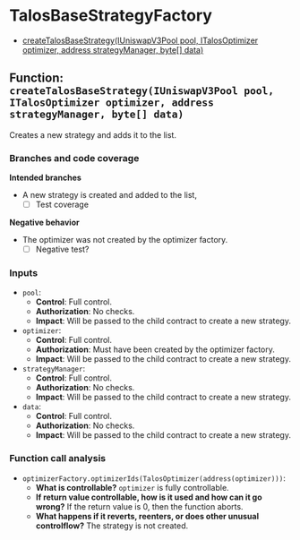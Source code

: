 # TalosBaseStrategyFactory

- [createTalosBaseStrategy(IUniswapV3Pool pool, ITalosOptimizer optimizer, address strategyManager, byte[] data)](#function-createtalosbasestrategyiuniswapv3pool-pool-italosoptimizer-optimizer-address-strategymanager-byte-data)


## Function: `createTalosBaseStrategy(IUniswapV3Pool pool, ITalosOptimizer optimizer, address strategyManager, byte[] data)`

Creates a new strategy and adds it to the list.

### Branches and code coverage

**Intended branches**

- A new strategy is created and added to the list,
  - [ ] Test coverage

**Negative behavior**

- The optimizer was not created by the optimizer factory.
  - [ ] Negative test?

### Inputs

- `pool`:
  - **Control**: Full control.
  - **Authorization**: No checks.
  - **Impact**: Will be passed to the child contract to create a new strategy.
- `optimizer`:
  - **Control**: Full control.
  - **Authorization**: Must have been created by the optimizer factory.
  - **Impact**: Will be passed to the child contract to create a new strategy.
- `strategyManager`:
  - **Control**: Full control.
  - **Authorization**: No checks.
  - **Impact**: Will be passed to the child contract to create a new strategy.
- `data`:
  - **Control**: Full control.
  - **Authorization**: No checks.
  - **Impact**: Will be passed to the child contract to create a new strategy.

### Function call analysis

- `optimizerFactory.optimizerIds(TalosOptimizer(address(optimizer)))`:
  - **What is controllable?** `optimizer` is fully controllable.
  - **If return value controllable, how is it used and how can it go wrong?** If the return value is 0, then the function aborts.
  - **What happens if it reverts, reenters, or does other unusual controlflow?** The strategy is not created.


